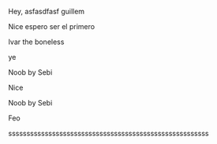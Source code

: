 Hey, asfasdfasf guillem

Nice
espero ser el primero




Ivar the boneless

ye

Noob by Sebi 



Nice


Noob by Sebi 


Feo

sssssssssssssssssssssssssssssssssssssssssssssssssssssss